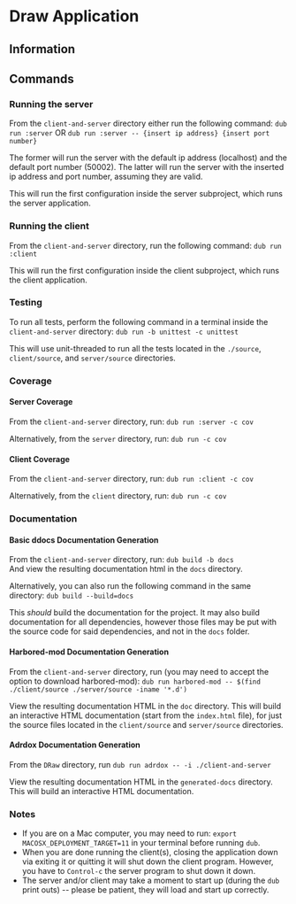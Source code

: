 # Draw Application #

## Information ##

## Commands ##

### Running the server ###
From the `client-and-server` directory either run the following command: `dub run :server` OR `dub run :server -- {insert ip address} {insert port number}`

The former will run the server with the default ip address (localhost) and the default port number (50002). The latter will run the server with the inserted ip address and port number, assuming they are valid.

This will run the first configuration inside the server subproject, which runs the server application.

### Running the client ###
From the `client-and-server` directory, run the following command: `dub run :client`

This will run the first configuration inside the client subproject, which runs the client application.

### Testing ###
To run all tests, perform the following command in a terminal inside the `client-and-server` directory: `dub run -b unittest -c unittest`

This will use unit-threaded to run all the tests located in the `./source`, `client/source`, and 
`server/source` directories.

### Coverage ###
#### Server Coverage ####
From the `client-and-server` directory, run: `dub run :server -c cov`

Alternatively, from the `server` directory, run: `dub run -c cov`

#### Client Coverage ####
From the `client-and-server` directory, run: `dub run :client -c cov`

Alternatively, from the `client` directory, run: `dub run -c cov`

### Documentation ###
#### Basic ddocs Documentation Generation ####
From the `client-and-server` directory, run: `dub build -b docs`  
And view the resulting documentation html in the `docs` directory. 

Alternatively, you can also run the following command in the same directory: `dub build --build=docs`

This _should_ build the documentation for the project. It may also build documentation for all 
dependencies, however those files may be put with the source code for said dependencies, 
and not in the `docs` folder.

#### Harbored-mod Documentation Generation ####
From the `client-and-server` directory, run (you may need to accept the option to download harbored-mod): `dub run harbored-mod -- $(find ./client/source ./server/source -iname '*.d')`  

View the resulting documentation HTML in the `doc` directory. This will build an interactive HTML documentation (start from the `index.html` file), for just the 
source files located in the `client/source` and `server/source` directories.

#### Adrdox Documentation Generation ####
From the `DRaw` directory, run `dub run adrdox -- -i ./client-and-server`

View the resulting documentation HTML in the `generated-docs` directory. This will build an interactive HTML documentation.

### Notes ###
* If you are on a Mac computer, you may need to run: `export MACOSX_DEPLOYMENT_TARGET=11` in your terminal before running `dub`.
* When you are done running the client(s), closing the application down via exiting it or quitting it will shut down the client program. However, you have to `Control-c` the server program to shut down it down.
* The server and/or client may take a moment to start up (during the `dub` print outs) -- please be patient, they will load and start up correctly.